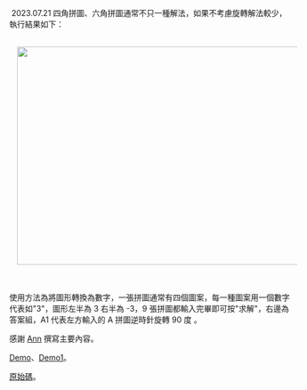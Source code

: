 <p>&nbsp;2023.07.21&nbsp;四角拼圖、六角拼圖通常不只一種解法，如果不考慮旋轉解法較少，執行結果如下：<br /><br /></p><div class="separator" style="clear: both; text-align: center;"><a href="https://blogger.googleusercontent.com/img/b/R29vZ2xl/AVvXsEjOozS9b_bZINpCErTkoGp38yiECHoErglXzsbHbPVGaiQFCaYtL0atVqWM6OC_QH0ZvfpCUAs0mPmGCp8twAj4QQCfOv37uwfLVgIrnp6CERxUVFWD0XvevrH72KHK7xwmAVC7Qbdicg8GSnmT-vdScicFr2R39IVjZhNUGnwdP7OZlFUdMfoj73Le_1fK/s719/4.PNG" style="margin-left: 1em; margin-right: 1em;"><img border="0" data-original-height="440" data-original-width="719" height="392" src="https://blogger.googleusercontent.com/img/b/R29vZ2xl/AVvXsEjOozS9b_bZINpCErTkoGp38yiECHoErglXzsbHbPVGaiQFCaYtL0atVqWM6OC_QH0ZvfpCUAs0mPmGCp8twAj4QQCfOv37uwfLVgIrnp6CERxUVFWD0XvevrH72KHK7xwmAVC7Qbdicg8GSnmT-vdScicFr2R39IVjZhNUGnwdP7OZlFUdMfoj73Le_1fK/w640-h392/4.PNG" width="640" /></a></div><br /><br /><p></p><p>使用方法為將圖形轉換為數字，一張拼圖通常有四個圖案，每一種圖案用一個數字代表如"3"，圖形左半為 3 右半為 -3，9 張拼圖都輸入完畢即可按"求解"，右邊為答案組，A1 代表左方輸入的 A 拼圖逆時針旋轉 90 度 。</p><p>感謝 <a href="https://github.com/AnnWang89/puzzle" target="_blank">Ann</a> 撰寫主要內容。</p><p><a href="https://cingyue.lionfree.net/EdgeMatchingPuzzle/" target="_blank">Demo</a>、<a href="https://cingyue.cc/EdgeMatchingPuzzle/" target="_blank">Demo1</a>。</p><p><a href="https://github.com/CetaceaWang/EdgeMatchingPuzzle" target="_blank">原始碼</a>。</p>
